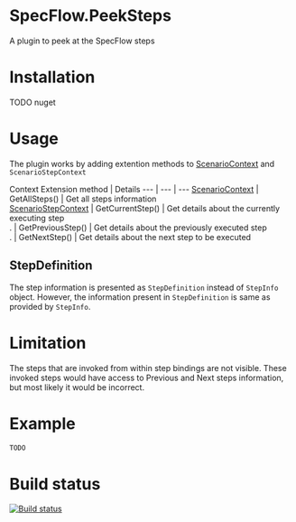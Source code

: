 # SpecFlow.PeekSteps
A plugin to peek at the SpecFlow steps

# Installation 
TODO nuget

# Usage
The plugin works by adding extention methods to [ScenarioContext](https://github.com/techtalk/SpecFlow/wiki/ScenarioContext) and `ScenarioStepContext`

Context Extension method | Details
--- | --- | ---
[ScenarioContext](https://github.com/techtalk/SpecFlow/wiki/ScenarioContext) | GetAllSteps() | Get all steps information  
[ScenarioStepContext](https://github.com/techtalk/SpecFlow/wiki/ScenarioContext) | GetCurrentStep() | Get details about the currently executing step  
. | GetPreviousStep() | Get details about the previously executed step  
. | GetNextStep() | Get details about the next step to be executed
 
 ## StepDefinition
The step information is presented as `StepDefinition` instead of `StepInfo` object. However, the information present in `StepDefinition` is same as provided by `StepInfo`. 

# Limitation
The steps that are invoked from within step bindings are not visible. These invoked steps would have access to Previous and Next steps information, but most likely it would be incorrect. 

# Example 

```cs
TODO
```

# Build status

[![Build status](https://ci.appveyor.com/api/projects/status/lp1hh0ylv0j567nl?svg=true)](https://ci.appveyor.com/project/harvinders/specflow-peeksteps)
